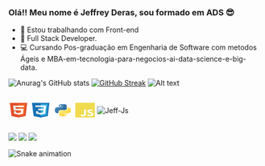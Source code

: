 <div>
  <img src="https://i.pinimg.com/originals/80/b0/c5/80b0c5191a07687dabc6d5e863d2bf52.jpg" alt="">
</div>


### Olá!! Meu nome é Jeffrey Deras, sou formado em ADS 😎

- 🔭 Estou trabalhando com Front-end
- 🌱 Full Stack Developer.
- 💻 Cursando Pos-graduação em Engenharia de Software com metodos Ágeis e MBA-em-tecnologia-para-negocios-ai-data-science-e-big-data.


![Anurag's GitHub stats](https://github-readme-stats.vercel.app/api?username=jeffreyderas&show_icons=true&theme=dark)
[![GitHub Streak](http://github-readme-streak-stats.herokuapp.com?user=jeffreyderas&theme=dark&border_radius=4.8)](https://git.io/streak-stats)
![Alt text](https://spotify-recently-played-readme.vercel.app/api?user=y944er12ynriiyehs27w2z3tn)


  <div style="display: inline_block"><br>
  <img align="center" alt="Jeff-HTML" height="30" width="40" src="https://raw.githubusercontent.com/devicons/devicon/master/icons/html5/html5-original.svg">
  <img align="center" alt="Jeff-CSS" height="30" width="40" src="https://raw.githubusercontent.com/devicons/devicon/master/icons/css3/css3-original.svg">
  <img align="center" alt="Jeff-Python" height="30" width="40" src="https://raw.githubusercontent.com/devicons/devicon/master/icons/python/python-original.svg">
  <img align="center" alt="Jeff-Js" height="30" width="40" src="https://raw.githubusercontent.com/devicons/devicon/master/icons/javascript/javascript-plain.svg">
  <img align="center" alt="Jeff-Js" height="30" width="40" src="https://cdn.jsdelivr.net/gh/devicons/devicon/icons/html5/html5-original.svg" />
</div>
  
  ##
 
<div> 
    <a href="https://instagram.com/jeffreyderas" target="_blank"><img src="https://img.shields.io/badge/-Instagram-%23E4405F?style=for-the-badge&logo=instagram&logoColor=white" target="_blank"></a>
  <a href = "mailto:jefreyjb10@gmail.com"><img src="https://img.shields.io/badge/-Gmail-%23333?style=for-the-badge&logo=gmail&logoColor=white" target="_blank"></a>
  <a href="https://www.linkedin.com/in/jeffrey-barbosa-deras-201b41108" target="_blank"><img src="https://img.shields.io/badge/-LinkedIn-%230077B5?style=for-the-badge&logo=linkedin&logoColor=white" target="_blank"></a>
  
   ![Snake animation](https://github.com/jeffreyderas/jeffreyderas/blob/output/github-contribution-grid-snake.svg)
  </div>
